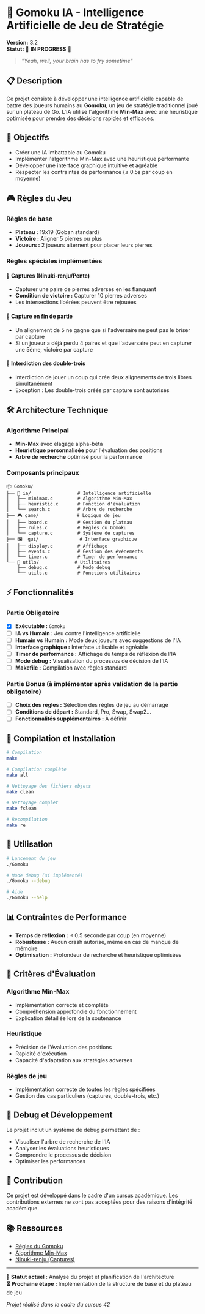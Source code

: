 # 🧠 Gomoku IA - Intelligence Artificielle de Jeu de Stratégie

**Version:** 3.2  
**Statut:** 🚧 **IN PROGRESS** 🚧

> *"Yeah, well, your brain has to fry sometime"*

## 📋 Description

Ce projet consiste à développer une intelligence artificielle capable de battre des joueurs humains au **Gomoku**, un jeu de stratégie traditionnel joué sur un plateau de Go. L'IA utilise l'algorithme **Min-Max** avec une heuristique optimisée pour prendre des décisions rapides et efficaces.

## 🎯 Objectifs

- Créer une IA imbattable au Gomoku
- Implémenter l'algorithme Min-Max avec une heuristique performante
- Développer une interface graphique intuitive et agréable
- Respecter les contraintes de performance (≤ 0.5s par coup en moyenne)

## 🎮 Règles du Jeu

### Règles de base
- **Plateau :** 19x19 (Goban standard)
- **Victoire :** Aligner 5 pierres ou plus
- **Joueurs :** 2 joueurs alternent pour placer leurs pierres

### Règles spéciales implémentées

#### 🎯 **Captures (Ninuki-renju/Pente)**
- Capturer une paire de pierres adverses en les flanquant
- **Condition de victoire :** Capturer 10 pierres adverses
- Les intersections libérées peuvent être rejouées

#### 🏁 **Capture en fin de partie**
- Un alignement de 5 ne gagne que si l'adversaire ne peut pas le briser par capture
- Si un joueur a déjà perdu 4 paires et que l'adversaire peut en capturer une 5ème, victoire par capture

#### 🚫 **Interdiction des double-trois**
- Interdiction de jouer un coup qui crée deux alignements de trois libres simultanément
- Exception : Les double-trois créés par capture sont autorisés

## 🛠️ Architecture Technique

### Algorithme Principal
- **Min-Max** avec élagage alpha-bêta
- **Heuristique personnalisée** pour l'évaluation des positions
- **Arbre de recherche** optimisé pour la performance

### Composants principaux
```
📦 Gomoku/
├── 🧠 ia/                 # Intelligence artificielle
│   ├── minimax.c         # Algorithme Min-Max
│   ├── heuristic.c       # Fonction d'évaluation
│   └── search.c          # Arbre de recherche
├── 🎮 game/              # Logique de jeu
│   ├── board.c           # Gestion du plateau
│   ├── rules.c           # Règles du Gomoku
│   └── capture.c         # Système de captures
├── 🖼️  gui/               # Interface graphique
│   ├── display.c         # Affichage
│   ├── events.c          # Gestion des événements
│   └── timer.c           # Timer de performance
└── 📁 utils/             # Utilitaires
    ├── debug.c           # Mode debug
    └── utils.c           # Fonctions utilitaires
```

## ⚡ Fonctionnalités

### Partie Obligatoire
- [x] **Exécutable :** `Gomoku`
- [ ] **IA vs Humain :** Jeu contre l'intelligence artificielle
- [ ] **Humain vs Humain :** Mode deux joueurs avec suggestions de l'IA
- [ ] **Interface graphique :** Interface utilisable et agréable
- [ ] **Timer de performance :** Affichage du temps de réflexion de l'IA
- [ ] **Mode debug :** Visualisation du processus de décision de l'IA
- [ ] **Makefile :** Compilation avec règles standard

### Partie Bonus (à implémenter après validation de la partie obligatoire)
- [ ] **Choix des règles :** Sélection des règles de jeu au démarrage
- [ ] **Conditions de départ :** Standard, Pro, Swap, Swap2...
- [ ] **Fonctionnalités supplémentaires :** À définir

## 🔧 Compilation et Installation

```bash
# Compilation
make

# Compilation complète
make all

# Nettoyage des fichiers objets
make clean

# Nettoyage complet
make fclean

# Recompilation
make re
```

## 🚀 Utilisation

```bash
# Lancement du jeu
./Gomoku

# Mode debug (si implémenté)
./Gomoku --debug

# Aide
./Gomoku --help
```

## 📊 Contraintes de Performance

- **Temps de réflexion :** ≤ 0.5 seconde par coup (en moyenne)
- **Robustesse :** Aucun crash autorisé, même en cas de manque de mémoire
- **Optimisation :** Profondeur de recherche et heuristique optimisées

## 🎯 Critères d'Évaluation

### Algorithme Min-Max
- Implémentation correcte et complète
- Compréhension approfondie du fonctionnement
- Explication détaillée lors de la soutenance

### Heuristique
- Précision de l'évaluation des positions
- Rapidité d'exécution
- Capacité d'adaptation aux stratégies adverses

### Règles de jeu
- Implémentation correcte de toutes les règles spécifiées
- Gestion des cas particuliers (captures, double-trois, etc.)

## 🐛 Debug et Développement

Le projet inclut un système de debug permettant de :
- Visualiser l'arbre de recherche de l'IA
- Analyser les évaluations heuristiques
- Comprendre le processus de décision
- Optimiser les performances

## 🤝 Contribution

Ce projet est développé dans le cadre d'un cursus académique. Les contributions externes ne sont pas acceptées pour des raisons d'intégrité académique.

## 📚 Ressources

- [Règles du Gomoku](https://en.wikipedia.org/wiki/Gomoku)
- [Algorithme Min-Max](https://en.wikipedia.org/wiki/Minimax)
- [Ninuki-renju (Captures)](https://en.wikipedia.org/wiki/Ninuki-renju)

---

**🎯 Statut actuel :** Analyse du projet et planification de l'architecture  
**⏳ Prochaine étape :** Implémentation de la structure de base et du plateau de jeu

*Projet réalisé dans le cadre du cursus 42*

